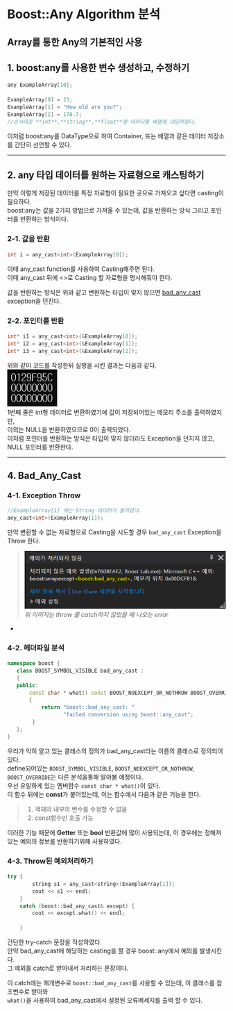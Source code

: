 # Boost::Any Algorithm 분석
## Array를 통한 Any의 기본적인 사용

## 1. boost:any를 사용한 변수 생성하고, 수정하기
```C++
any ExampleArray[10];

ExampleArray[0] = 23;
ExampleArray[1] = "How old are you?";
ExampleArray[2] = 178.7;
//순서대로 **int**,**string**,**float**형 데이터를 배열에 대입하였다.
```
이처럼 boost:any를 DataType으로 하여 Container, 또는 배열과 같은 데이터 저장소를 간단히 선언할 수 있다.

---

## 2. any 타입 데이터를 원하는 자료형으로 캐스팅하기 
만약 이렇게 저장된 데이터를 특정 자료형이 필요한 곳으로 가져오고 싶다면 casting이 필요하다.  
boost:any는 값을 2가지 방법으로 가져올 수 있는데, 값을 반환하는 방식 그리고 포인터를 반환하는 방식이다.
### 2-1. 값을 반환   
```C++
int i = any_cast<int>(ExampleArray[0]);
```
이때 any_cast function를 사용하여 Casting해주면 된다.   
이때 any_cast 뒤에 <>로 Casting 할 자료형을 명시해줘야 한다.

값을 반환하는 방식은 위와 같고 변환하는 타입이 맞지 않으면 [bad_any_cast](#bad_any_cast) exception을 던진다.   


### 2-2. 포인터를 반환
```C++
int* i1 = any_cast<int>(&ExampleArray[0]);
int* i2 = any_cast<int>(&ExampleArray[1]);
int* i3 = any_cast<int>(&ExampleArray[2]);
```
위와 같이 코드를 작성한뒤 실행을 시킨 결과는 다음과 같다.   
<img src="images/pointer_cast.png">   
1번째 줄은 int형 데이터로 변환하였기에 값이 저장되어있는 메모리 주소를 출력하였지만,  
이외는 NULL을 반환하였으므로 0이 출력되었다.   
이처럼 포인터를 반환하는 방식은 타입이 맞지 않더라도 Exception을 던지지 않고, NULL 포인터를 반환한다.

---

## 4. Bad_Any_Cast <a name="bad_any_cast"></a>
### 4-1. Exception Throw
```C++
//ExampleArray[1] 에는 String 데이터가 들어있다.
any_cast<int>(ExampleArray[1]);
```

만약 변환할 수 없는 자료형으로 Casting을 시도할 경우 ``bad_any_cast`` Exception을 Throw 한다.
><img src="images/bad_any_cast_exception.png"><br>
>*위 이미지는 throw 를 catch하지 않았을 때 나오는 error*

-
### 4-2. 헤더파일 분석
```c++
namespace boost {
   class BOOST_SYMBOL_VISIBLE bad_any_cast :
   {
   public:
       const char * what() const BOOST_NOEXCEPT_OR_NOTHROW BOOST_OVERRIDE
       {
           return "boost::bad_any_cast: "
                  "failed conversion using boost::any_cast";
        }
   };
}
```
우리가 익히 알고 있는 클래스의 정의가 bad_any_cast라는 이름의 클래스로 정의되어있다.   
define되어있는 `BOOST_SYMBOL_VISIBLE`, `BOOST_NOEXCEPT_OR_NOTHROW`, `BOOST_OVERRIDE`는 다른 분석을통해 알아볼 예정이다.   
우선 유일하게 있는 멤버함수 `const char * what()`이 있다.   
이 함수 뒤에는 **const**가 붙어있는데, 이는 함수에서 다음과 같은 기능을 한다.
>1. 객체의 내부의 변수를 수정할 수 없음
>2. const함수만 호출 가능   

이러한 기능 때문에 **Getter** 또는 **bool** 반환값에 많이 사용되는데, 이 경우에는 정해져있는 예외의 정보를 반환하기위해 사용하였다.

### 4-3. Throw된 예외처리하기
```c++
try {
        string s1 = any_cast<string>(ExampleArray[1]);
        cout << s1 << endl;
    }
    catch (boost::bad_any_cast& except) {
        cout << except.what() << endl;

    }
```
간단한 try-catch 문장을 작성하였다.   
만약 bad_any_cast에 해당하는 casting을 할 경우 boost::any에서 예외를 발생시킨다.   
그 예외를 catch로 받아내서 처리하는 문장이다.

이 catch에는 매개변수로 `boost::bad_any_cast`를 사용할 수 있는데, 이 클래스를 참조변수로 받아와   
`what()`을 사용하여 bad_any_cast에서 설정된 오류메세지를 출력 할 수 있다.





